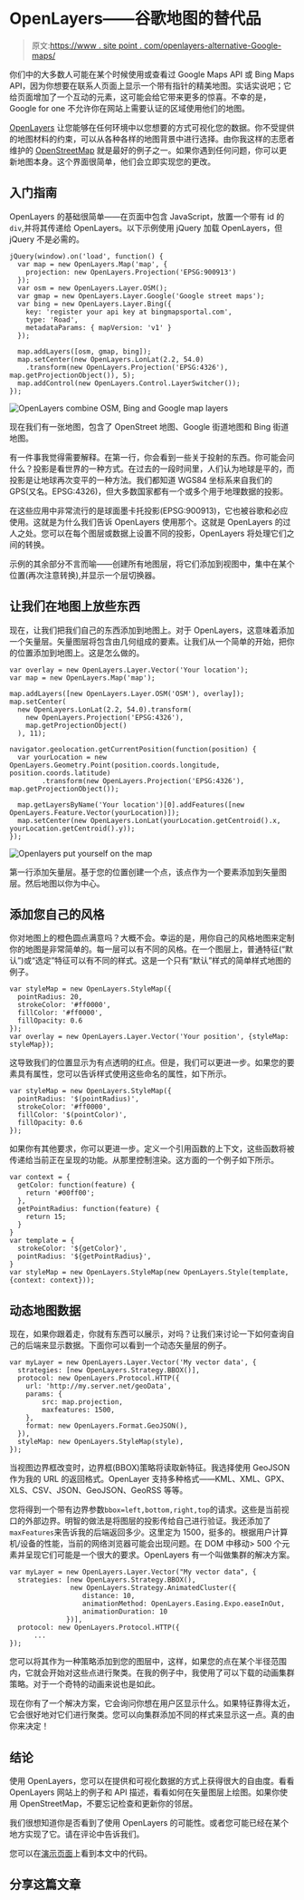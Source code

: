 # OpenLayers——谷歌地图的替代品

> 原文:[https://www . site point . com/openlayers-alternative-Google-maps/](https://www.sitepoint.com/openlayers-alternative-google-maps/)

你们中的大多数人可能在某个时候使用或查看过 Google Maps API 或 Bing Maps API，因为你想要在联系人页面上显示一个带有指针的精美地图。实话实说吧；它给页面增加了一个互动的元素，这可能会给它带来更多的惊喜。不幸的是，Google for one 不允许你在网站上需要认证的区域使用他们的地图。

[OpenLayers](http://openlayers.org/) 让您能够在任何环境中以您想要的方式可视化您的数据。你不受提供的地图材料的约束，可以从各种各样的地图背景中进行选择。由你我这样的志愿者维护的 [OpenStreetMap](http://www.openstreetmap.org/) 就是最好的例子之一。如果你遇到任何问题，你可以更新地图本身。这个界面很简单，他们会立即实现您的更改。

## 入门指南

OpenLayers 的基础很简单——在页面中包含 JavaScript，放置一个带有 id 的`div`,并将其传递给 OpenLayers。以下示例使用 jQuery 加载 OpenLayers，但 jQuery 不是必需的。

```
jQuery(window).on('load', function() {
  var map = new OpenLayers.Map('map', {
    projection: new OpenLayers.Projection('EPSG:900913')
  });
  var osm = new OpenLayers.Layer.OSM();            
  var gmap = new OpenLayers.Layer.Google('Google street maps');
  var bing = new OpenLayers.Layer.Bing({
    key: 'register your api key at bingmapsportal.com',
    type: 'Road',
    metadataParams: { mapVersion: 'v1' }
  });

  map.addLayers([osm, gmap, bing]);
  map.setCenter(new OpenLayers.LonLat(2.2, 54.0)
    .transform(new OpenLayers.Projection('EPSG:4326'), map.getProjectionObject()), 5);
  map.addControl(new OpenLayers.Control.LayerSwitcher());
});
```

![OpenLayers combine OSM, Bing and Google map layers](../Images/e3cd7a327137018f68711ddb80b94c47.png)

现在我们有一张地图，包含了 OpenStreet 地图、Google 街道地图和 Bing 街道地图。

有一件事我觉得需要解释。在第一行，你会看到一些关于投射的东西。你可能会问什么？投影是看世界的一种方式。在过去的一段时间里，人们认为地球是平的，而投影是让地球再次变平的一种方法。我们都知道 WGS84 坐标系来自我们的 GPS(又名。EPSG:4326)，但大多数国家都有一个或多个用于地理数据的投影。

在这些应用中非常流行的是球面墨卡托投影(EPSG:900913)，它也被谷歌和必应使用。这就是为什么我们告诉 OpenLayers 使用那个。这就是 OpenLayers 的过人之处。您可以在每个图层或数据上设置不同的投影，OpenLayers 将处理它们之间的转换。

示例的其余部分不言而喻——创建所有地图层，将它们添加到视图中，集中在某个位置(再次注意转换),并显示一个层切换器。

## 让我们在地图上放些东西

现在，让我们把我们自己的东西添加到地图上。对于 OpenLayers，这意味着添加一个矢量层。矢量图层将包含由几何组成的要素。让我们从一个简单的开始，把你的位置添加到地图上。这是怎么做的。

```
var overlay = new OpenLayers.Layer.Vector('Your location');
var map = new OpenLayers.Map('map');

map.addLayers([new OpenLayers.Layer.OSM('OSM'), overlay]);
map.setCenter(
  new OpenLayers.LonLat(2.2, 54.0).transform(
    new OpenLayers.Projection('EPSG:4326'),
    map.getProjectionObject()
  ), 11);

navigator.geolocation.getCurrentPosition(function(position) {
  var yourLocation = new OpenLayers.Geometry.Point(position.coords.longitude, position.coords.latitude)
        .transform(new OpenLayers.Projection('EPSG:4326'), map.getProjectionObject());

  map.getLayersByName('Your location')[0].addFeatures([new OpenLayers.Feature.Vector(yourLocation)]);
  map.setCenter(new OpenLayers.LonLat(yourLocation.getCentroid().x, yourLocation.getCentroid().y)); 
});
```

![Openlayers put yourself on the map](../Images/44b964df8b4bb813be2bbbdfef60d5c8.png)

第一行添加矢量层。基于您的位置创建一个点，该点作为一个要素添加到矢量图层。然后地图以你为中心。

## 添加您自己的风格

你对地图上的橙色圆点满意吗？大概不会。幸运的是，用你自己的风格地图来定制你的地图是非常简单的。每一层可以有不同的风格。在一个图层上，普通特征(“默认”)或“选定”特征可以有不同的样式。这是一个只有“默认”样式的简单样式地图的例子。

```
var styleMap = new OpenLayers.StyleMap({
  pointRadius: 20,
  strokeColor: '#ff0000',
  fillColor: '#ff0000',
  fillOpacity: 0.6
});
var overlay = new OpenLayers.Layer.Vector('Your position', {styleMap: styleMap});
```

这导致我们的位置显示为有点透明的红点。但是，我们可以更进一步。如果您的要素具有属性，您可以告诉样式使用这些命名的属性，如下所示。

```
var styleMap = new OpenLayers.StyleMap({
  pointRadius: '$(pointRadius)',
  strokeColor: '#ff0000',
  fillColor: '$(pointColor)',
  fillOpacity: 0.6
});
```

如果你有其他要求，你可以更进一步。定义一个引用函数的上下文，这些函数将被传递给当前正在呈现的功能。从那里控制渲染。这方面的一个例子如下所示。

```
var context = {
  getColor: function(feature) {
    return '#00ff00';
  },
  getPointRadius: function(feature) {
    return 15;
  }
}
var template = {
  strokeColor: '${getColor}',
  pointRadius: '${getPointRadius}',
}
var styleMap = new OpenLayers.StyleMap(new OpenLayers.Style(template, {context: context}));
```

## 动态地图数据

现在，如果你跟着走，你就有东西可以展示，对吗？让我们来讨论一下如何查询自己的后端来显示数据。下面你可以看到一个动态矢量层的例子。

```
var myLayer = new OpenLayers.Layer.Vector('My vector data', {
  strategies: [new OpenLayers.Strategy.BBOX()],
  protocol: new OpenLayers.Protocol.HTTP({
    url: 'http://my.server.net/geoData',
    params: {
        src: map.projection,
        maxfeatures: 1500,
    },
    format: new OpenLayers.Format.GeoJSON(),
  }),
  styleMap: new OpenLayers.StyleMap(style),
});
```

当视图边界框改变时，边界框(BBOX)策略将读取新特征。我选择使用 GeoJSON 作为我的 URL 的返回格式。OpenLayer 支持多种格式——KML、XML、GPX、XLS、CSV、JSON、GeoJSON、GeoRSS 等等。

您将得到一个带有边界参数`bbox=left,bottom,right,top`的请求。这些是当前视口的外部边界。明智的做法是将图层的投影传给自己进行验证。我还添加了`maxFeatures`来告诉我的后端返回多少。这里定为 1500，挺多的。根据用户计算机/设备的性能，当前的网络浏览器可能会出现问题。在 DOM 中移动> 500 个元素并呈现它们可能是一个很大的要求。OpenLayers 有一个叫做集群的解决方案。

```
var myLayer = new OpenLayers.Layer.Vector("My vector data", {
  strategies: [new OpenLayers.Strategy.BBOX(),
               new OpenLayers.Strategy.AnimatedCluster({
                  distance: 10,
                  animationMethod: OpenLayers.Easing.Expo.easeInOut,
                  animationDuration: 10
              })],
  protocol: new OpenLayers.Protocol.HTTP({
      ...
});
```

您可以将其作为一种策略添加到您的图层中，这样，如果您的点在某个半径范围内，它就会开始对这些点进行聚类。在我的例子中，我使用了可以下载的动画集群策略。对于一个奇特的动画来说也是如此。

现在你有了一个解决方案，它会询问你想在用户区显示什么。如果特征靠得太近，它会很好地对它们进行聚类。您可以向集群添加不同的样式来显示这一点。真的由你来决定！

## 结论

使用 OpenLayers，您可以在提供和可视化数据的方式上获得很大的自由度。看看 OpenLayers 网站上的例子和 API 描述，看看如何在矢量图层上绘图。如果你使用 OpenStreetMap，不要忘记检查和更新你的邻居。

我们很想知道你是否看到了使用 OpenLayers 的可能性。或者您可能已经在某个地方实现了它。请在评论中告诉我们。

您可以在[演示页面](http://www.slatius.nl/experiments?id=openlayers)上看到本文中的代码。

## 分享这篇文章